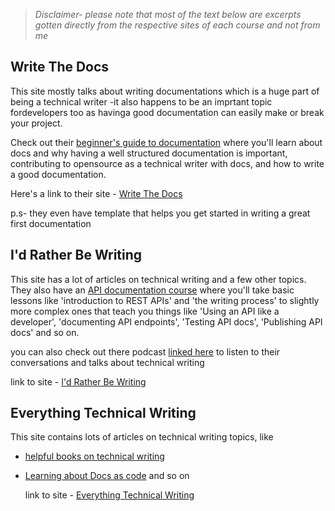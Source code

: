 > *Disclaimer- please note that most of the text below are excerpts gotten directly from the respective sites of each course and not from me*
>

## Write The Docs

This site mostly talks about writing documentations which is a huge part of being a technical writer -it also happens to be an imprtant topic fordevelopers too as havinga good documentation can easily make or break your project.

Check out their [beginner's guide to documentation](https://www.writethedocs.org/guide/writing/beginners-guide-to-docs/) where you'll learn about docs and why having a well structured documentation is important, contributing to opensource as a technical writer with docs, and how to write a good documentation.

Here's a link to their site - [Write The Docs](https://www.writethedocs.org/)

p.s- they even have template that helps you get started in writing a great first documentation

## I'd Rather Be Writing

This site has a lot of articles on technical writing and a few other topics. They also have an [API documentation course](https://idratherbewriting.com/learnapidoc/) where you'll take basic lessons like 'introduction to REST APIs' and 'the writing process' to slightly more complex ones that teach you things like 'Using an API like a developer', 'documenting API endpoints', 'Testing API docs', 'Publishing API docs' and so on.

you can also check out there podcast [linked here](https://podcasts.google.com/feed/aHR0cDovL2ZlZWRzLmZlZWRidXJuZXIuY29tL3R3dnBvZGNhc3Q) to listen to their conversations and talks about technical writing

link to site - [I'd Rather Be Writing](https://idratherbewriting.com/)

## Everything Technical Writing

This site contains lots of articles on technical writing topics, like

- [helpful books on technical writing](https://www.everythingtechnicalwriting.com/technical-writing-books/)
- [Learning about Docs as code](https://www.everythingtechnicalwriting.com/dosc-as-code/)
  and so on

  link to site - [Everything Technical Writing](https://www.everythingtechnicalwriting.com/)
